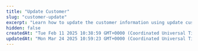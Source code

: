 ```yaml
---
title: "Update Customer"
slug: "customer-update"
excerpt: "Learn how to update the customer information using update customer API."
hidden: false
createdAt: "Tue Feb 11 2025 10:38:59 GMT+0000 (Coordinated Universal Time)"
updatedAt: "Mon Mar 24 2025 10:59:23 GMT+0000 (Coordinated Universal Time)"
---
```

